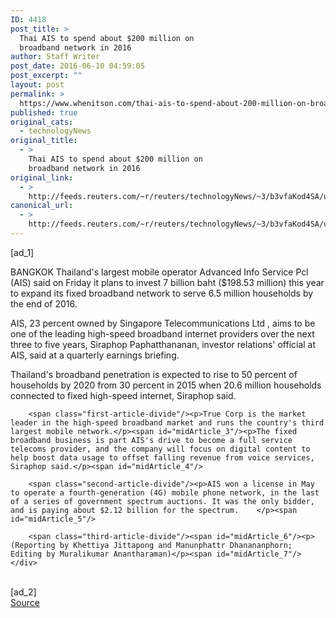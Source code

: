 ```yaml
---
ID: 4418
post_title: >
  Thai AIS to spend about $200 million on
  broadband network in 2016
author: Staff Writer
post_date: 2016-06-10 04:59:05
post_excerpt: ""
layout: post
permalink: >
  https://www.whenitson.com/thai-ais-to-spend-about-200-million-on-broadband-network-in-2016/
published: true
original_cats:
  - technologyNews
original_title:
  - >
    Thai AIS to spend about $200 million on
    broadband network in 2016
original_link:
  - >
    http://feeds.reuters.com/~r/reuters/technologyNews/~3/b3vfaKod4SA/us-advncd-info-serv-investment-idUSKCN0YW09P
canonical_url:
  - >
    http://feeds.reuters.com/~r/reuters/technologyNews/~3/b3vfaKod4SA/us-advncd-info-serv-investment-idUSKCN0YW09P
---
```

 [ad_1]
<br><div id="articleText">
<span id="midArticle_start"/>

<span class="focusParagraph" readability="4"><p><span class="articleLocation">BANGKOK</span> Thailand's largest mobile operator Advanced Info Service Pcl (AIS) said on Friday it plans to invest 7 billion baht ($198.53 million) this year to expand its fixed broadband network to serve 6.5 million households by the end of 2016.   </p></span><span id="midArticle_0"/><p>AIS, 23 percent owned by Singapore Telecommunications Ltd , aims to be one of the leading high-speed broadband internet providers over the next three to five years, Siraphop Paphatthananan, investor relations' official at AIS, said at a  quarterly earnings briefing.   </p><span id="midArticle_1"/><p>Thailand's broadband penetration is expected to rise to 50 percent of households by 2020 from 30 percent in 2015 when 20.6 million households connected to fixed high-speed internet, Siraphop said.</p><span id="midArticle_2"/>
        
        <span class="first-article-divide"/><p>True Corp is the market leader in the high-speed broadband market and runs the country's third largest mobile network.</p><span id="midArticle_3"/><p>The fixed broadband business is part AIS's drive to become a full service telecoms provider, and the company will focus on digital content to help boost data usage to offset falling revenue from voice services, Siraphop said.</p><span id="midArticle_4"/>
        
        <span class="second-article-divide"/><p>AIS won a license in May to operate a fourth-generation (4G) mobile phone network, in the last of a series of government spectrum auctions. It was the only bidder, and is paying about $2.12 billion for the spectrum.    </p><span id="midArticle_5"/>
        
        <span class="third-article-divide"/><span id="midArticle_6"/><p> (Reporting by Khettiya Jittapong and Manunphattr Dhanananphorn; Editing by Muralikumar Anantharaman)</p><span id="midArticle_7"/></div>
<br>[ad_2]
<br><a href="http://feeds.reuters.com/~r/reuters/technologyNews/~3/b3vfaKod4SA/us-advncd-info-serv-investment-idUSKCN0YW09P">Source </a>